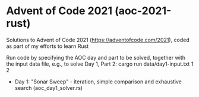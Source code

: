 # Advent of Code 2021 (aoc-2021-rust)
Solutions to Advent of Code 2021 (https://adventofcode.com/2021), coded as part of my efforts to learn Rust

Run code by specifying the AOC day and part to be solved, together with the input data file, e.g., to solve Day 1, Part 2: cargo run data/day1-input.txt 1 2

 * Day 1: "Sonar Sweep" - iteration, simple comparison and exhaustive search (aoc_day1_solver.rs)
